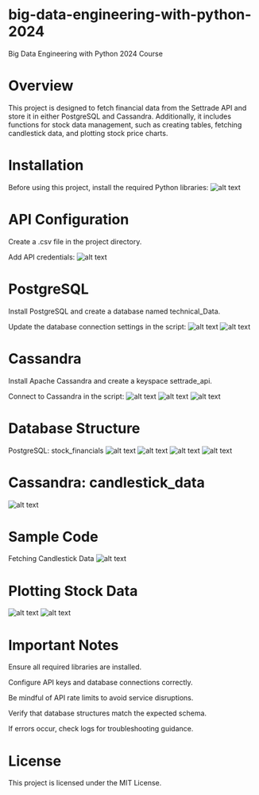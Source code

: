 # big-data-engineering-with-python-2024
Big Data Engineering with Python 2024 Course
# Overview
This project is designed to fetch financial data from the Settrade API and store it in either PostgreSQL and Cassandra. Additionally, it includes functions for stock data management, such as creating tables, fetching candlestick data, and plotting stock price charts.


# Installation

Before using this project, install the required Python libraries:
![alt text](<Screenshot 2025-03-18 193824.png>)


# API Configuration

Create a .csv file in the project directory.

Add API credentials:
![alt text](<Screenshot 2025-03-18 194126.png>)

# PostgreSQL

Install PostgreSQL and create a database named technical_Data.

Update the database connection settings in the script:
![alt text](<Screenshot 2025-03-18 194158.png>)
![alt text](<Screenshot 2025-03-18 054755.png>)

# Cassandra

Install Apache Cassandra and create a keyspace settrade_api.

Connect to Cassandra in the script:
![alt text](<Screenshot 2025-03-18 193913.png>)
![alt text](<Screenshot 2025-03-18 193926.png>)
![alt text](<Screenshot 2025-03-18 032808.png>)

# Database Structure

PostgreSQL: stock_financials
![alt text](<Screenshot 2025-03-18 054943.png>)
![alt text](<Screenshot 2025-03-18 055000.png>)
![alt text](<Screenshot 2025-03-18 055019.png>)
![alt text](<Screenshot 2025-03-18 055049.png>)

# Cassandra: candlestick_data
![alt text](<Screenshot 2025-03-18 193926-1.png>)

# Sample Code

Fetching Candlestick Data
![alt text](<Screenshot 2025-03-18 1938481.png>)

# Plotting Stock Data
![alt text](<Screenshot 2025-03-18 194041.png>)
![alt text](<Screenshot 2025-03-18 200212.png>)

# Important Notes

Ensure all required libraries are installed.

Configure API keys and database connections correctly.

Be mindful of API rate limits to avoid service disruptions.

Verify that database structures match the expected schema.

If errors occur, check logs for troubleshooting guidance.

# License

This project is licensed under the MIT License.

